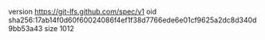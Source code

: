 version https://git-lfs.github.com/spec/v1
oid sha256:17ab14f0d60f60024086f4ef1f38d7766ede6e01cf9625a2dc8d340d9bb53a43
size 1012
